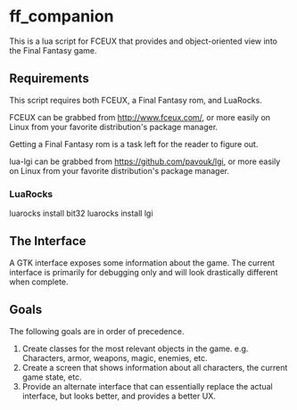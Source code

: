 # ff_companion
This is a lua script for FCEUX that provides and object-oriented view into the Final Fantasy game.

## Requirements
This script requires both FCEUX, a Final Fantasy rom, and LuaRocks.

FCEUX can be grabbed from http://www.fceux.com/, or more easily on Linux from your favorite distribution's package manager.

Getting a Final Fantasy rom is a task left for the reader to figure out.

lua-lgi can be grabbed from https://github.com/pavouk/lgi, or more easily on Linux from your favorite distribution's package manager.

### LuaRocks

luarocks install bit32
luarocks install lgi

## The Interface
A GTK interface exposes some information about the game. The current interface is primarily for debugging only and will look drastically different when complete.

## Goals
The following goals are in order of precedence.

1. Create classes for the most relevant objects in the game. e.g. Characters, armor, weapons, magic, enemies, etc.
2. Create a screen that shows information about all characters, the current game state, etc.
3. Provide an alternate interface that can essentially replace the actual interface, but looks better, and provides a better UX.
